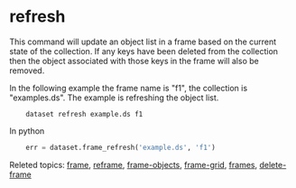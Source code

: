 refresh
=======

This command will update an object list in a frame based on the current
state of the collection. If any keys have been deleted from the
collection then the object associated with those keys in the frame will
also be removed.

In the following example the frame name is \"f1\", the collection is
\"examples.ds\". The example is refreshing the object list.

```shell
    dataset refresh example.ds f1
```

In python

```python
    err = dataset.frame_refresh('example.ds', 'f1')
```

Releted topics: [frame](frame.html), [reframe](reframe.html),
[frame-objects](frame-objects.html), [frame-grid](frame-grid.html),
[frames](frames.html), [delete-frame](delete-frame.html)
